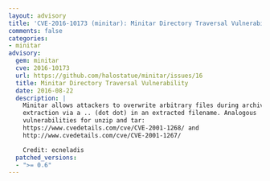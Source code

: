 ```yaml
---
layout: advisory
title: 'CVE-2016-10173 (minitar): Minitar Directory Traversal Vulnerability'
comments: false
categories:
- minitar
advisory:
  gem: minitar
  cve: 2016-10173
  url: https://github.com/halostatue/minitar/issues/16
  title: Minitar Directory Traversal Vulnerability
  date: 2016-08-22
  description: |
    Minitar allows attackers to overwrite arbitrary files during archive
    extraction via a .. (dot dot) in an extracted filename. Analogous
    vulnerabilities for unzip and tar:
    https://www.cvedetails.com/cve/CVE-2001-1268/ and
    http://www.cvedetails.com/cve/CVE-2001-1267/

    Credit: ecneladis
  patched_versions:
  - ">= 0.6"
---
```

